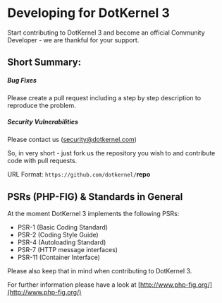 # Developing for DotKernel 3

Start contributing to DotKernel 3 and become an official Community Developer - we are thankful for your support. 

 
## Short Summary: 
##### Bug Fixes
Please create a pull request including a step by step description to reproduce the problem. 

##### Security Vulnerabilities
Please contact us (security@dotkernel.com)

So, in very short - just fork us the repository you wish to and contribute code with pull requests. 

URL Format: `https://github.com/dotkernel/`**repo**


## PSRs (PHP-FIG) & Standards in General
At the moment DotKernel 3 implements the following PSRs: 
* PSR-1 (Basic Coding Standard)
* PSR-2 (Coding Style Guide)
* PSR-4 (Autoloading Standard) 
* PSR-7 (HTTP message interfaces)
* PSR-11 (Container Interface)

Please also keep that in mind when contributing to DotKernel 3. 

For further information please have a look at [http://www.php-fig.org/](http://www.php-fig.org/)
 
 